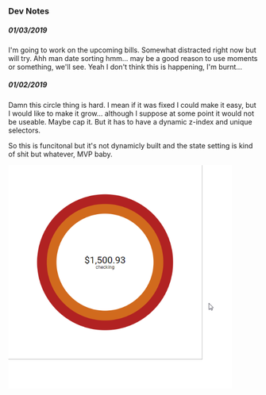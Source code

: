 ### Dev Notes

##### 01/03/2019
I'm going to work on the upcoming bills. Somewhat distracted right now but will try.
Ahh man date sorting hmm... may be a good reason to use moments or something, we'll see.
Yeah I don't think this is happening, I'm burnt...


##### 01/02/2019
Damn this circle thing is hard. I mean if it was fixed I could make it easy, but I would like to make it grow... although I suppose at some point it would not be useable. Maybe cap it. But it has to have a dynamic z-index and unique selectors.

So this is funcitonal but it's not dynamicly built and the state setting is kind of shit but whatever, MVP baby.

<img src="./progress-gifs/local-money-working-hover-interface-not-dynamic.gif" width="450px" height="auto" alt="initial hover interface" />